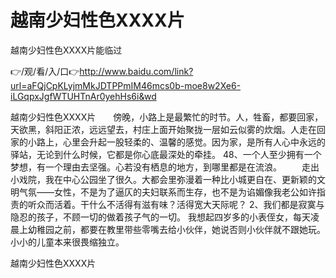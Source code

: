 # 越南少妇性色XXXX片
越南少妇性色XXXX片能临过

👉/观/看/入/口👉http://www.baidu.com/link?url=aFQjCpKLyjmMkJDTPPmIM46mcs0b-moe8w2Xe6-iLGqpxJgfWTUHTnAr0yehHs6i&wd

越南少妇性色XXXX片　　傍晚，小路上是最繁忙的时节。人，牲畜，都要回家，天欲黑，斜阳正浓，远远望去，村庄上面开始聚拢一层如云似雾的炊烟。人走在回家的小路上，心里会升起一股轻柔的、温馨的感觉。因为家，是所有人心中永远的驿站，无论到什么时候，它都是你心底最深处的牵挂。
	48、一个人至少拥有一个梦想，有一个理由去坚强。心若没有栖息的地方，到哪里都是在流浪。
　　走出小戏院，我在中心公园坐了很久。大都会里弥漫着一种比小城更自在、更新颖的文明气氛——女性，不是为了逼仄的夫妇联系而生存，也不是为谄媚像我老公如许指责的听众而活着。干什么不活得有滋有味？活得宽大天际呢？
	2、我们都是寂寞与隐忍的孩子，不顾一切的做着孩子气的一切。
我想起四岁多的小表侄女，每天凌晨上幼稚园之前，都要在教里带些零嘴去给小伙伴，她说否则小伙伴就不跟她玩。小小的儿童本来很畏缩独立。

越南少妇性色XXXX片
